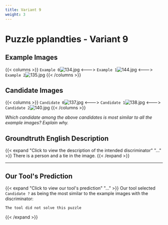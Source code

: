 ```yaml
---
title: Variant 9
weight: 3
---
```


# Puzzle pplandties - Variant 9

## Example Images
{{< columns >}}
`Example 0`![134.jpg](/natscene_data/images/134.jpg)
<--->
`Example 1`![144.jpg](/natscene_data/images/144.jpg)
<--->
`Example 2`![135.jpg](/natscene_data/images/135.jpg)
{{< /columns >}}

## Candidate Images
{{< columns >}}
`Candidate 0`![137.jpg](/natscene_data/images/137.jpg)
<--->
`Candidate 1`![138.jpg](/natscene_data/images/138.jpg)
<--->
`Candidate 2`![140.jpg](/natscene_data/images/140.jpg)
{{< /columns >}}

*Which candidate among the above candidates is most similar to all the example images? Explain why.*

## Groundtruth English Description

{{< expand "Click to view the description of the intended discriminator" "..." >}}
There is a person and a tie in the image.
{{< /expand >}}

---



## Our Tool's Prediction

{{< expand "Click to view our tool's prediction" "..." >}}
Our tool selected `Candidate ?` as being the most similar to the example images with the discriminator:
```plaintext
The tool did not solve this puzzle
```
{{< /expand >}}
